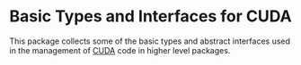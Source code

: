# Basic Types and Interfaces for CUDA

This package collects some of the basic types and abstract interfaces used in
the management of [CUDA](https://developer.nvidia.com/cuda-zone) code in
higher level packages.
